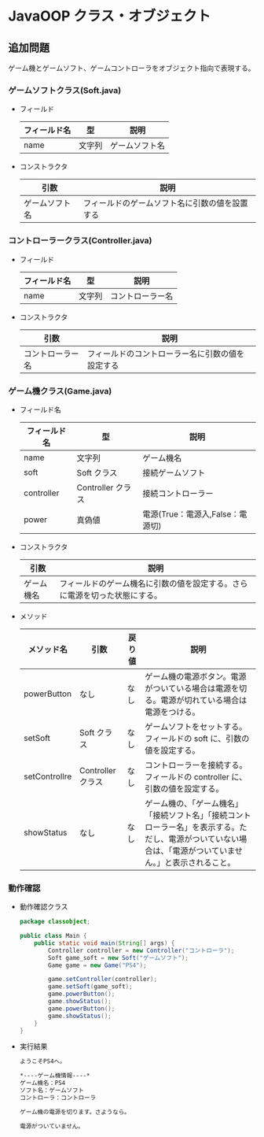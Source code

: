# JavaOOP クラス・オブジェクト

## 追加問題

ゲーム機とゲームソフト、ゲームコントローラをオブジェクト指向で表現する。

### ゲームソフトクラス(Soft.java)

- フィールド

  | フィールド名 | 型     | 説明           |
  | ------------ | ------ | -------------- |
  | name         | 文字列 | ゲームソフト名 |

- コンストラクタ

  | 引数           | 説明                                           |
  | -------------- | ---------------------------------------------- |
  | ゲームソフト名 | フィールドのゲームソフト名に引数の値を設置する |

### コントローラークラス(Controller.java)

- フィールド

  | フィールド名 | 型     | 説明             |
  | ------------ | ------ | ---------------- |
  | name         | 文字列 | コントローラー名 |

- コンストラクタ

  | 引数             | 説明                                             |
  | ---------------- | ------------------------------------------------ |
  | コントローラー名 | フィールドのコントローラー名に引数の値を設定する |

### ゲーム機クラス(Game.java)

- フィールド名

  | フィールド名 | 型                | 説明                             |
  | ------------ | ----------------- | -------------------------------- |
  | name         | 文字列            | ゲーム機名                       |
  | soft         | Soft クラス       | 接続ゲームソフト                 |
  | controller   | Controller クラス | 接続コントローラー               |
  | power        | 真偽値            | 電源(True：電源入,False：電源切) |

- コンストラクタ

  | 引数       | 説明                                                                       |
  | ---------- | -------------------------------------------------------------------------- |
  | ゲーム機名 | フィールドのゲーム機名に引数の値を設定する。さらに電源を切った状態にする。 |

- メソッド

  | メソッド名    | 引数              | 戻り値 | 説明                                                                                                                                                         |
  | ------------- | ----------------- | ------ | ------------------------------------------------------------------------------------------------------------------------------------------------------------ |
  | powerButton   | なし              | なし   | ゲーム機の電源ボタン。電源がついている場合は電源を切る。電源が切れている場合は電源をつける。                                                                 |
  | setSoft       | Soft クラス       | なし   | ゲームソフトをセットする。フィールドの soft に、引数の値を設定する。                                                                                         |
  | setControllre | Controller クラス | なし   | コントローラーを接続する。フィールドの controller に、引数の値を設定する。                                                                                   |
  | showStatus    | なし              | なし   | ゲーム機の、「ゲーム機名」「接続ソフト名」「接続コントローラー名」を表示する。ただし、電源がついていない場合は、「電源がついていません。」と表示されること。 |

### 動作確認

- 動作確認クラス

  ```java
  package classobject;

  public class Main {
      public static void main(String[] args) {
          Controller controller = new Controller("コントローラ");
          Soft game_soft = new Soft("ゲームソフト");
          Game game = new Game("PS4");

          game.setController(controller);
          game.setSoft(game_soft);
          game.powerButton();
          game.showStatus();
          game.powerButton();
          game.showStatus();
      }
  }

  ```

- 実行結果

  ```bash
  ようこそPS4へ。

  *----ゲーム機情報----*
  ゲーム機名：PS4
  ソフト名：ゲームソフト
  コントローラ：コントローラ

  ゲーム機の電源を切ります。さようなら。

  電源がついていません。
  ```
